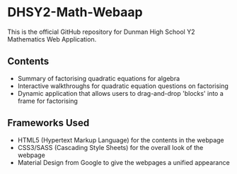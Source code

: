 # DHSY2-Math-Webaap
This is the official GitHub repository for Dunman High School Y2 Mathematics Web Application.
## Contents
- Summary of factorising quadratic equations for algebra
- Interactive walkthroughs for quadratic equation questions on factorising
- Dynamic application that allows users to drag-and-drop 'blocks' into a frame for factorising

## Frameworks Used
- HTML5 (Hypertext Markup Language) for the contents in the webpage
- CSS3/SASS (Cascading Style Sheets) for the overall look of the webpage
- Material Design from Google to give the webpages a unified appearance
